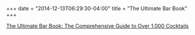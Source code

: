 +++
date = "2014-12-13T06:29:30-04:00"
title = "The Ultimate Bar Book"
+++

[The Ultimate Bar Book: The Comprehensive Guide to Over 1,000 Cocktails](http://www.amazon.com/Ultimate-Bar-Book-Comprehensive-Cocktails-ebook/dp/B003IV8GUY)

